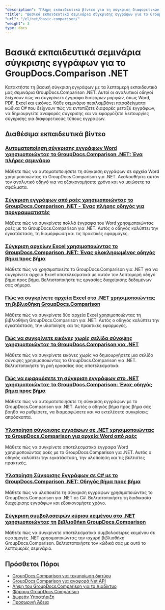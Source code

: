 ```yaml
---
"description": "Πλήρη εκπαιδευτικά βίντεο για τη σύγκριση διαφορετικών τύπων εγγράφων όπως Word, PDF, Excel, εικόνες και άλλα χρησιμοποιώντας το GroupDocs.Comparison για .NET."
"title": "Βασικά εκπαιδευτικά σεμινάρια σύγκρισης εγγράφων για το GroupDocs.Comparison .NET"
"url": "/el/net/basic-comparison/"
"weight": 3
type: docs
---
```

# Βασικά εκπαιδευτικά σεμινάρια σύγκρισης εγγράφων για το GroupDocs.Comparison .NET

Κατακτήστε τη βασική σύγκριση εγγράφων με τα λεπτομερή εκπαιδευτικά μας σεμινάρια GroupDocs.Comparison .NET. Αυτοί οι αναλυτικοί οδηγοί δείχνουν πώς να συγκρίνετε έγγραφα διαφόρων μορφών, όπως Word, PDF, Excel και εικόνες. Κάθε σεμινάριο περιλαμβάνει παραδείγματα κώδικα C# που δείχνουν πώς να εντοπίζετε διαφορές μεταξύ εγγράφων, να δημιουργείτε αναφορές σύγκρισης και να εφαρμόζετε λειτουργίες σύγκρισης για διαφορετικούς τύπους εγγράφων.

## Διαθέσιμα εκπαιδευτικά βίντεο

### [Αυτοματοποίηση σύγκρισης εγγράφων Word χρησιμοποιώντας το GroupDocs.Comparison .NET: Ένα πλήρες σεμινάριο](./automate-word-compare-groupdocs-net-tutorial/)
Μάθετε πώς να αυτοματοποιήσετε τη σύγκριση εγγράφων σε αρχεία Word χρησιμοποιώντας το GroupDocs.Comparison για .NET. Ακολουθήστε αυτόν τον αναλυτικό οδηγό για να εξοικονομήσετε χρόνο και να μειώσετε τα σφάλματα.

### [Σύγκριση εγγράφων από ροές χρησιμοποιώντας το GroupDocs.Comparison .NET - Ένας πλήρης οδηγός για προγραμματιστές](./compare-documents-groupdocs-comparison-net/)
Μάθετε πώς να συγκρίνετε πολλά έγγραφα του Word χρησιμοποιώντας ροές με το GroupDocs.Comparison για .NET. Αυτός ο οδηγός καλύπτει την εγκατάσταση, τη διαμόρφωση και τις πρακτικές εφαρμογές.

### [Σύγκριση αρχείων Excel χρησιμοποιώντας το GroupDocs.Comparison .NET: Ένας ολοκληρωμένος οδηγός βήμα προς βήμα](./groupdocs-comparison-net-excel-files-step-by-step-guide/)
Μάθετε πώς να χρησιμοποιείτε το GroupDocs.Comparison για .NET για να συγκρίνετε αρχεία Excel αποτελεσματικά με αυτόν τον λεπτομερή οδηγό βήμα προς βήμα. Βελτιστοποιήστε τις εργασίες διαχείρισης δεδομένων σας σήμερα.

### [Πώς να συγκρίνετε αρχεία Excel στο .NET χρησιμοποιώντας τη βιβλιοθήκη GroupDocs.Comparison](./compare-excel-files-dotnet-groupdocs-comparison/)
Μάθετε πώς να συγκρίνετε δύο αρχεία Excel χρησιμοποιώντας τη βιβλιοθήκη GroupDocs.Comparison για .NET. Αυτός ο οδηγός καλύπτει την εγκατάσταση, την υλοποίηση και τις πρακτικές εφαρμογές.

### [Πώς να συγκρίνετε εικόνες χωρίς σελίδα σύνοψης χρησιμοποιώντας το GroupDocs.Comparison για .NET](./compare-images-without-summary-page-groupdocs-net/)
Μάθετε πώς να συγκρίνετε εικόνες χωρίς να δημιουργήσετε μια σελίδα σύνοψης χρησιμοποιώντας το GroupDocs.Comparison για .NET. Βελτιστοποιήστε τη ροή εργασίας σας αποτελεσματικά.

### [Πώς να εφαρμόσετε τη σύγκριση εγγράφων στο .NET χρησιμοποιώντας το GroupDocs.Comparison: Ένας οδηγός βήμα προς βήμα](./implement-document-comparison-groupdocs-net/)
Μάθετε πώς να αυτοματοποιήσετε τη σύγκριση εγγράφων με το GroupDocs.Comparison για .NET. Αυτός ο οδηγός βήμα προς βήμα σάς βοηθά να ρυθμίσετε, να διαμορφώσετε και να εκτελέσετε συγκρίσεις απρόσκοπτα.

### [Υλοποίηση σύγκρισης εγγράφων σε .NET χρησιμοποιώντας το GroupDocs.Comparison για αρχεία Word από ροές](./document-comparison-groupdocs-comparison-net-csharp/)
Μάθετε πώς να συγκρίνετε αποτελεσματικά έγγραφα Word χρησιμοποιώντας ροές με το GroupDocs.Comparison για .NET. Αυτός ο οδηγός καλύπτει την εγκατάσταση, την υλοποίηση και τις βέλτιστες πρακτικές.

### [Υλοποίηση Σύγκρισης Εγγράφων σε C# με το GroupDocs.Comparison .NET: Οδηγός βήμα προς βήμα](./groupdocs-comparison-net-document-comparison-csharp/)
Μάθετε πώς να υλοποιείτε τη σύγκριση εγγράφων χρησιμοποιώντας το GroupDocs.Comparison για .NET σε C#. Βελτιστοποιήστε τη διαδικασία διαχείρισης εγγράφων και εξοικονομήστε χρόνο.

### [Σύγκριση συμβολοσειρών κύριου κειμένου στο .NET χρησιμοποιώντας τη βιβλιοθήκη GroupDocs.Comparison](./groupdocs-comparison-net-text-string-compare/)
Μάθετε πώς να συγκρίνετε αποτελεσματικά συμβολοσειρές κειμένου σε εφαρμογές .NET χρησιμοποιώντας την ισχυρή βιβλιοθήκη GroupDocs.Comparison. Βελτιστοποιήστε τον κώδικά σας με αυτό το λεπτομερές σεμινάριο.

## Πρόσθετοι Πόροι

- [GroupDocs.Comparison για τεκμηρίωση δικτύου](https://docs.groupdocs.com/comparison/net/)
- [GroupDocs.Comparison για αναφορά Net API](https://reference.groupdocs.com/comparison/net/)
- [Λήψη του GroupDocs.Comparison για το Διαδίκτυο](https://releases.groupdocs.com/comparison/net/)
- [Φόρουμ GroupDocs.Comparison](https://forum.groupdocs.com/c/comparison)
- [Δωρεάν Υποστήριξη](https://forum.groupdocs.com/)
- [Προσωρινή Άδεια](https://purchase.groupdocs.com/temporary-license/)